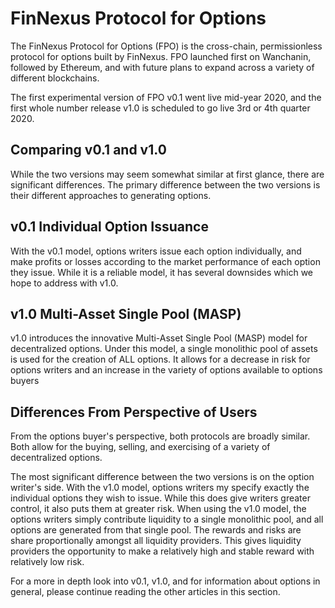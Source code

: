 # FinNexus Protocol for Options
The FinNexus Protocol for Options (FPO) is the cross-chain, permissionless protocol for options built by FinNexus. FPO launched first on Wanchanin, followed by Ethereum, and with future plans to expand across a variety of different blockchains.

The first experimental version of FPO v0.1 went live mid-year 2020, and the first whole number release v1.0 is scheduled to go live 3rd or 4th quarter 2020.

## Comparing v0.1 and v1.0

While the two versions may seem somewhat similar at first glance, there are significant differences. The primary difference between the two versions is their different approaches to generating options.

## v0.1 Individual Option Issuance

With the v0.1 model, options writers issue each option individually, and make profits or losses according to the market performance of each option they issue. While it is a reliable model, it has several downsides which we hope to address with v1.0.

## v1.0 Multi-Asset Single Pool (MASP)

v1.0 introduces the innovative Multi-Asset Single Pool (MASP) model for decentralized options. Under this model, a single monolithic pool of assets is used for the creation of ALL options. It allows for a decrease in risk for options writers and an increase in the variety of options available to options buyers

## Differences From Perspective of Users

From the options buyer's perspective, both protocols are broadly similar. Both allow for the buying, selling, and exercising of a variety of decentralized options.

The most significant difference between the two versions is on the option writer's side. With the v1.0 model, options writers my specify exactly the individual options they wish to issue. While this does give writers greater control, it also puts them at greater risk. When using the v1.0 model, the options writers simply contribute liquidity to a single monolithic pool, and all options are generated from that single pool. The rewards and risks are share proportionally amongst all liquidity providers. This gives liquidity providers the opportunity to make a relatively high and stable reward with relatively low risk.

For a more in depth look into v0.1, v1.0, and for information about options in general, please continue reading the other articles in this section.